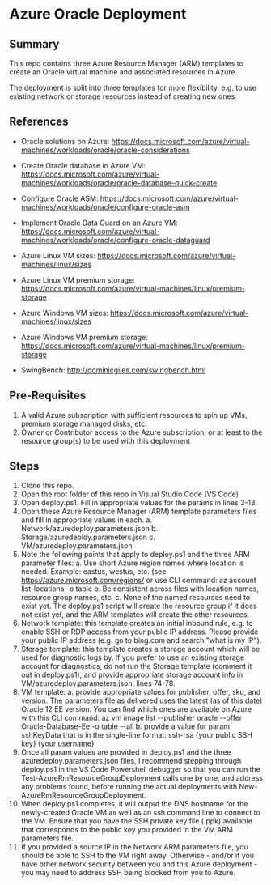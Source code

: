 # Azure Oracle Deployment

## Summary

This repo contains three Azure Resource Manager (ARM) templates to create an Oracle virtual machine and associated resources in Azure.

The deployment is split into three templates for more flexibility, e.g. to use existing network or storage resources instead of creating new ones.

## References

- Oracle solutions on Azure: https://docs.microsoft.com/azure/virtual-machines/workloads/oracle/oracle-considerations
- Create Oracle database in Azure VM: https://docs.microsoft.com/azure/virtual-machines/workloads/oracle/oracle-database-quick-create
- Configure Oracle ASM: https://docs.microsoft.com/azure/virtual-machines/workloads/oracle/configure-oracle-asm
- Implement Oracle Data Guard on an Azure VM: https://docs.microsoft.com/azure/virtual-machines/workloads/oracle/configure-oracle-dataguard

- Azure Linux VM sizes: https://docs.microsoft.com/azure/virtual-machines/linux/sizes
- Azure Linux VM premium storage: https://docs.microsoft.com/azure/virtual-machines/linux/premium-storage
- Azure Windows VM sizes: https://docs.microsoft.com/azure/virtual-machines/linux/sizes
- Azure Windows VM premium storage: https://docs.microsoft.com/azure/virtual-machines/linux/premium-storage

- SwingBench: http://dominicgiles.com/swingbench.html

## Pre-Requisites

1. A valid Azure subscription with sufficient resources to spin up VMs, premium storage managed disks, etc.
2. Owner or Contributor access to the Azure subscription, or at least to the resource group(s) to be used with this deployment

## Steps

1. Clone this repo.
2. Open the root folder of this repo in Visual Studio Code (VS Code)
3. Open deploy.ps1. Fill in appropriate values for the params in lines 3-13.
4. Open these Azure Resource Manager (ARM) template parameters files and fill in appropriate values in each.
  a. Network/azuredeploy.parameters.json
  b. Storage/azuredeploy.parameters.json
  c. VM/azuredeploy.parameters.json
5. Note the following points that apply to deploy.ps1 and the three ARM parameter files:
  a. Use short Azure region names where location is needed. Example: eastus, westus, etc. (see https://azure.microsoft.com/regions/ or use CLI command:
      az account list-locations -o table
  b. Be consistent across files with location names, resource group names, etc.
  c. None of the named resources need to exist yet. The deploy.ps1 script will create the resource group if it does not exist yet, and the ARM templates will create the other resources.
6. Network template: this template creates an initial inbound rule, e.g. to enable SSH or RDP access from your public IP address. Please provide your public IP address (e.g. go to bing.com and search "what is my IP").
7. Storage template: this template creates a storage account which will be used for diagnostic logs by. If you prefer to use an existing storage account for diagnostics, do not run the Storage template (comment it out in deploy.ps1), and provide appropriate storage account info in VM/azuredeploy.parameters.json, lines 74-78.
8. VM template:
  a. provide appropriate values for publisher, offer, sku, and version. The parameters file as delivered uses the latest (as of this date) Oracle 12 EE version. You can find which ones are available on Azure with this CLI command:
      az vm image list --publisher oracle --offer Oracle-Database-Ee -o table --all
  b. provide a value for param sshKeyData that is in the single-line format:
      ssh-rsa {your public SSH key} {your username}
9. Once all param values are provided in deploy.ps1 and the three azuredeploy.parameters.json files, I recommend stepping through deploy.ps1 in the VS Code Powershell debugger so that you can run the Test-AzureRmResourceGroupDeployment calls one by one, and address any problems found, before running the actual deployments with New-AzureRmResourceGroupDeployment.
10. When deploy.ps1 completes, it will output the DNS hostname for the newly-created Oracle VM as well as an ssh command line to connect to the VM. Ensure that you have the SSH private key file (.ppk) available that corresponds to the public key you provided in the VM ARM parameters file.
11. If you provided a source IP in the Network ARM parameters file, you should be able to SSH to the VM right away. Otherwise - and/or if you have other network security between you and this Azure deployment - you may need to address SSH being blocked from you to Azure.
